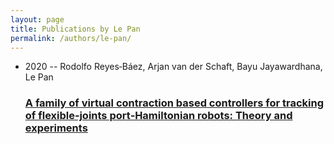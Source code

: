 ```yaml
---
layout: page
title: Publications by Le Pan
permalink: /authors/le-pan/
---
```


<ul class="post-list">
<li><span class='post-meta'>2020 -- Rodolfo Reyes‐Báez, Arjan van der Schaft, Bayu Jayawardhana, Le Pan</span><h3><a class='post-link' href='../../a-family-of-virtual-contraction-based-controllers-for-tracking-of-flexible-joints-port-hamiltonian-robots-theory-and-experiments'>A family of virtual contraction based controllers for tracking of flexible‐joints port‐Hamiltonian robots: Theory and experiments</a></h3></li>

</ul>
